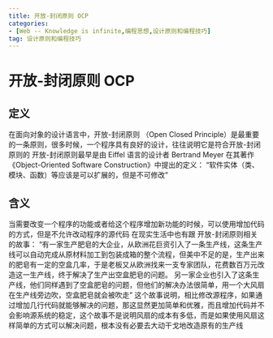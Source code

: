 ```yaml
---
title: 开放-封闭原则 OCP
categories: 
- [Web -- Knowledge is infinite,编程思想,设计原则和编程技巧]
tag: 设计原则和编程技巧
---
```

# 开放-封闭原则 OCP
## 定义
在面向对象的设计语言中，开放-封闭原则 （Open Closed Principle）是最重要的一条原则，很多时候，一个程序具有良好的设计，往往说明它是符合开放-封闭原则的
开放-封闭原则最早是由 Eiffel 语言的设计者 Bertrand Meyer 在其著作 《Object-Oriented Software Construction》中提出的定义：
“软件实体（类、模块、函数）等应该是可以扩展的，但是不可修改”
## 含义
当需要改变一个程序的功能或者给这个程序增加新功能的时候，可以使用增加代码的方式，但是不允许改动程序的源代码
在现实生活中也有跟 开放-封闭原则相关的故事：
“有一家生产肥皂的大企业，从欧洲花巨资引入了一条生产线，这条生产线可以自动完成从原材料加工到包装成箱的整个流程，但美中不足的是，生产出来的肥皂有一定的空盒几率，于是老板又从欧洲找来一支专家团队，花费数百万元改造这一生产线，终于解决了生产出空盒肥皂的问题。
另一家企业也引入了这条生产线，他们同样遇到了空盒肥皂的问题，但他们的解决办法很简单，用一个大风扇在生产线旁边吹，空盒肥皂就会被吹走”
这个故事说明，相比修改源程序，如果通过增加几行代码就能够解决的问题，那这显然更加简单和优雅，而且增加代码并不会影响源系统的稳定，这个故事不是说明风扇的成本有多低，而是如果使用风扇这样简单的方式可以解决问题，根本没有必要去大动干戈地改造原有的生产线
